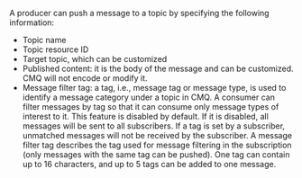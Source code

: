 A producer can push a message to a topic by specifying the following information:
- Topic name
- Topic resource ID
- Target topic, which can be customized
- Published content: it is the body of the message and can be customized. CMQ will not encode or modify it.
- Message filter tag: a tag, i.e., message tag or message type, is used to identify a message category under a topic in CMQ. A consumer can filter messages by tag so that it can consume only message types of interest to it. This feature is disabled by default. If it is disabled, all messages will be sent to all subscribers. If a tag is set by a subscriber, unmatched messages will not be received by the subscriber. A message filter tag describes the tag used for message filtering in the subscription (only messages with the same tag can be pushed). One tag can contain up to 16 characters, and up to 5 tags can be added to one message.

